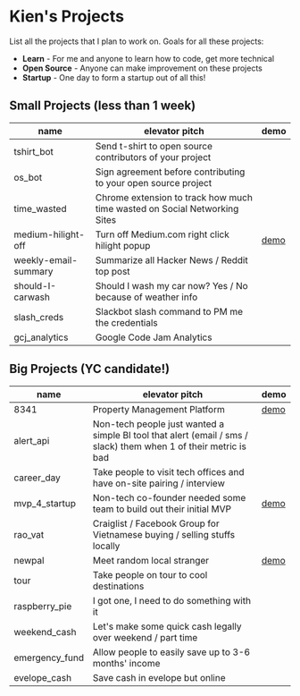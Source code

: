 # Kien's Projects
List all the projects that I plan to work on. Goals for all these projects:
* **Learn** - For me and anyone to learn how to code, get more technical
* **Open Source** - Anyone can make improvement on these projects
* **Startup** - One day to form a startup out of all this!

## Small Projects (less than 1 week)
| name | elevator pitch | demo
| --- | --- | --- |
| tshirt_bot | Send t-shirt to open source contributors of your project | |
| os_bot | Sign agreement before contributing to your open source project | |
| time_wasted | Chrome extension to track how much time wasted on Social Networking Sites | |
| medium-hilight-off | Turn off Medium.com right click hilight popup | [demo](https://chrome.google.com/webstore/detail/medium-hilight-off/lfhbdbplpphacepapppdobnenkfimagn)   |
| weekly-email-summary | Summarize all Hacker News / Reddit top post |  |
| should-I-carwash | Should I wash my car now? Yes / No because of weather info |  |
| slash_creds | Slackbot slash command to PM me the credentials |  |
| gcj_analytics | Google Code Jam Analytics |  | |

## Big Projects (YC candidate!)
| name | elevator pitch | demo
| --- | --- | --- |
| 8341 | Property Management Platform | [demo](http://8341app.github.io) |
| alert_api | Non-tech people just wanted a simple BI tool that alert (email / sms / slack) them when 1 of their metric is bad | |
| career_day | Take people to visit tech offices and have on-site pairing / interview | |
| mvp_4_startup | Non-tech co-founder needed some team to build out their initial MVP | [demo](http://knncreative.com) |
| rao_vat | Craiglist / Facebook Group for Vietnamese buying / selling stuffs locally | |
| newpal | Meet random local stranger | [demo](https://github.com/KNNCreative/newpal) |
| tour | Take people on tour to cool destinations | |
| raspberry_pie | I got one, I need to do something with it | |
| weekend_cash | Let's make some quick cash legally over weekend / part time | |
| emergency_fund | Allow people to easily save up to 3-6 months' income | |
| evelope_cash | Save cash in evelope but online | | |

